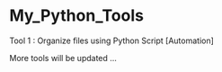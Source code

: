 # My_Python_Tools
Tool 1 : Organize files using Python Script [Automation] 

More tools will be updated ...
